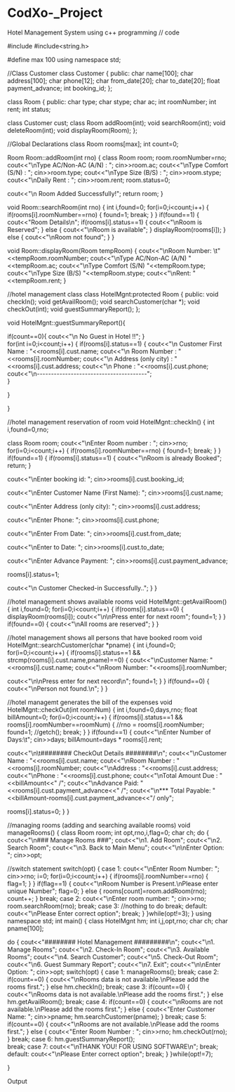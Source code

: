 # CodXo-_Project
Hotel Management System using c++ programming
 // code

 #include<iostream>
#include<string.h>

#define max 100
using namespace std;

//Class Customer
class Customer
{
public:
char name[100];
char address[100];
char phone[12];
char from_date[20];
char to_date[20];
float payment_advance;
int booking_id;
};


class Room
{
public:
char type;
char stype;
char ac;
int roomNumber;
int rent;
int status;

class Customer cust;
class Room addRoom(int);
void searchRoom(int);
void deleteRoom(int);
void displayRoom(Room);
};

//Global Declarations
class Room rooms[max];
int count=0;


Room Room::addRoom(int rno)
{
class Room room;
room.roomNumber=rno;
cout<<"\nType AC/Non-AC (A/N) : ";
cin>>room.ac;
cout<<"\nType Comfort (S/N) : ";
cin>>room.type;
cout<<"\nType Size (B/S) : ";
cin>>room.stype;
cout<<"\nDaily Rent : ";
cin>>room.rent;
room.status=0;

cout<<"\n Room Added Successfully!";
return room;
}


void Room::searchRoom(int rno)
{
int i,found=0;
for(i=0;i<count;i++)
{
if(rooms[i].roomNumber==rno)
{
found=1;
break;
}
}
if(found==1)
{
cout<<"Room Details\n";
if(rooms[i].status==1)
{
cout<<"\nRoom is Reserved";
}
else
{
cout<<"\nRoom is available";
}
displayRoom(rooms[i]);
}
else
{
cout<<"\nRoom not found";
}
}

void Room::displayRoom(Room tempRoom)
{
cout<<"\nRoom Number: \t"<<tempRoom.roomNumber;
cout<<"\nType AC/Non-AC (A/N) "<<tempRoom.ac;
cout<<"\nType Comfort (S/N) "<<tempRoom.type;
cout<<"\nType Size (B/S) "<<tempRoom.stype;
cout<<"\nRent: "<<tempRoom.rent;
}

//hotel management class
class HotelMgnt:protected Room
{
public:
void checkIn();
void getAvailRoom();
void searchCustomer(char *);
void checkOut(int);
void guestSummaryReport();
};


void HotelMgnt::guestSummaryReport(){

if(count==0){
	cout<<"\n No Guest in Hotel !!";
}	
for(int i=0;i<count;i++)
{
if(rooms[i].status==1)
{
cout<<"\n Customer First Name : "<<rooms[i].cust.name;
cout<<"\n Room Number : "<<rooms[i].roomNumber;
cout<<"\n Address (only city) : "<<rooms[i].cust.address;
cout<<"\n Phone : "<<rooms[i].cust.phone;
cout<<"\n---------------------------------------";	
}
	
}

}

//hotel management reservation of room
void HotelMgnt::checkIn()
{
int i,found=0,rno;

class Room room;
cout<<"\nEnter Room number : ";
cin>>rno;
for(i=0;i<count;i++)
{
if(rooms[i].roomNumber==rno)
{
found=1;
break;
}
}
if(found==1)
{
if(rooms[i].status==1)
{
cout<<"\nRoom is already Booked";
return;
}

cout<<"\nEnter booking id: ";
cin>>rooms[i].cust.booking_id;

cout<<"\nEnter Customer Name (First Name): ";
cin>>rooms[i].cust.name;

cout<<"\nEnter Address (only city): ";
cin>>rooms[i].cust.address;

cout<<"\nEnter Phone: ";
cin>>rooms[i].cust.phone;

cout<<"\nEnter From Date: ";
cin>>rooms[i].cust.from_date;

cout<<"\nEnter to  Date: ";
cin>>rooms[i].cust.to_date;


cout<<"\nEnter Advance Payment: ";
cin>>rooms[i].cust.payment_advance;

rooms[i].status=1;

cout<<"\n Customer Checked-in Successfully..";
}
}


//hotel management shows available rooms
void HotelMgnt::getAvailRoom()
{
int i,found=0;
for(i=0;i<count;i++)
{
if(rooms[i].status==0)
{
displayRoom(rooms[i]);
cout<<"\n\nPress enter for next room";
found=1;
}
}
if(found==0)
{
cout<<"\nAll rooms are reserved";
}
}


//hotel management shows all persons that have booked room
void HotelMgnt::searchCustomer(char *pname)
{
int i,found=0;
for(i=0;i<count;i++)
{
if(rooms[i].status==1 && strcmp(rooms[i].cust.name,pname)==0)
{
cout<<"\nCustomer Name: "<<rooms[i].cust.name;
cout<<"\nRoom Number: "<<rooms[i].roomNumber;

cout<<"\n\nPress enter for next record\n";
found=1;
}
}
if(found==0)
{
cout<<"\nPerson not found.\n";
}
}


//hotel managemt generates the bill of the expenses
void HotelMgnt::checkOut(int roomNum)
{
int i,found=0,days,rno;
float billAmount=0;
for(i=0;i<count;i++)
{
if(rooms[i].status==1 && rooms[i].roomNumber==roomNum)
{
//rno = rooms[i].roomNumber;
found=1;
//getch();
break;
}
}
if(found==1)
{
cout<<"\nEnter Number of Days:\t";
cin>>days;
billAmount=days * rooms[i].rent;

cout<<"\n\t######## CheckOut Details ########\n";
cout<<"\nCustomer Name : "<<rooms[i].cust.name;
cout<<"\nRoom Number : "<<rooms[i].roomNumber;
cout<<"\nAddress : "<<rooms[i].cust.address;
cout<<"\nPhone : "<<rooms[i].cust.phone;
cout<<"\nTotal Amount Due : "<<billAmount<<" /";
cout<<"\nAdvance Paid: "<<rooms[i].cust.payment_advance<<" /";
cout<<"\n*** Total Payable: "<<billAmount-rooms[i].cust.payment_advance<<"/ only";

rooms[i].status=0;
}
}


//managing rooms (adding and searching available rooms)
void manageRooms()
{
class Room room;
int opt,rno,i,flag=0;
char ch;
do
{
cout<<"\n### Manage Rooms ###";
cout<<"\n1. Add Room";
cout<<"\n2. Search Room";
cout<<"\n3. Back to Main Menu";
cout<<"\n\nEnter Option: ";
cin>>opt;


//switch statement
switch(opt)
{
case 1:
cout<<"\nEnter Room Number: ";
cin>>rno;
i=0;
for(i=0;i<count;i++)
{
if(rooms[i].roomNumber==rno)
{
flag=1;
}
}
if(flag==1)
{
cout<<"\nRoom Number is Present.\nPlease enter unique Number";
flag=0;
}
else
{
rooms[count]=room.addRoom(rno);
count++;
}
break;
case 2:
cout<<"\nEnter room number: ";
cin>>rno;
room.searchRoom(rno);
break;
case 3:
//nothing to do
break;
default:
cout<<"\nPlease Enter correct option";
break;
}
}while(opt!=3);
}
using namespace std;
int main()
{
class HotelMgnt hm;
int i,j,opt,rno;
char ch;
char pname[100];


do
{
cout<<"######## Hotel Management #########\n";
cout<<"\n1. Manage Rooms";
cout<<"\n2. Check-In Room";
cout<<"\n3. Available Rooms";
cout<<"\n4. Search Customer";
cout<<"\n5. Check-Out Room";
cout<<"\n6. Guest Summary Report";
cout<<"\n7. Exit";
cout<<"\n\nEnter Option: ";
cin>>opt;
switch(opt)
{
case 1:
manageRooms();
break;
case 2:
if(count==0)
{
cout<<"\nRooms data is not available.\nPlease add the rooms first.";
}
else
hm.checkIn();
break;
case 3:
if(count==0)
{
cout<<"\nRooms data is not available.\nPlease add the rooms first.";
}
else
hm.getAvailRoom();
break;
case 4:
if(count==0)
{
cout<<"\nRooms are not available.\nPlease add the rooms first.";
}
else
{
cout<<"Enter Customer Name: ";
cin>>pname;
hm.searchCustomer(pname);
}
break;
case 5:
if(count==0)
{
cout<<"\nRooms are not available.\nPlease add the rooms first.";
}
else
{
cout<<"Enter Room Number : ";
cin>>rno;
hm.checkOut(rno);
}
break;
case 6:
hm.guestSummaryReport();	
break;
case 7:
cout<<"\nTHANK YOU! FOR USING SOFTWARE\n";
break;
default:
cout<<"\nPlease Enter correct option";
break;
}
}while(opt!=7);

}

Output 

